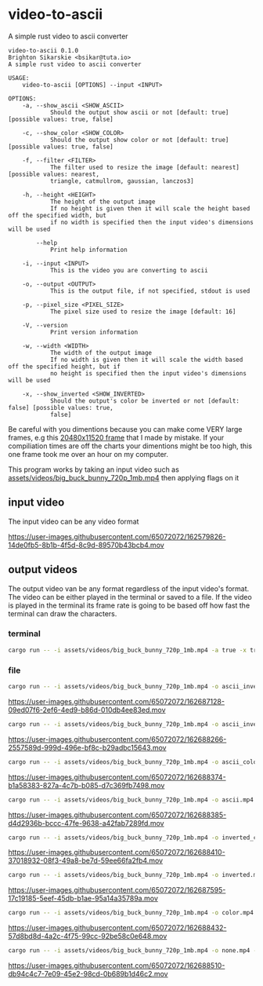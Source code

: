 # video-to-ascii
A simple rust video to ascii converter

```
video-to-ascii 0.1.0
Brighton Sikarskie <bsikar@tuta.io>
A simple rust video to ascii converter

USAGE:
    video-to-ascii [OPTIONS] --input <INPUT>

OPTIONS:
    -a, --show_ascii <SHOW_ASCII>
            Should the output show ascii or not [default: true] [possible values: true, false]

    -c, --show_color <SHOW_COLOR>
            Should the output show color or not [default: true] [possible values: true, false]

    -f, --filter <FILTER>
            The filter used to resize the image [default: nearest] [possible values: nearest,
            triangle, catmullrom, gaussian, lanczos3]

    -h, --height <HEIGHT>
            The height of the output image
            If no height is given then it will scale the height based off the specified width, but
            if no width is specified then the input video's dimensions will be used

        --help
            Print help information

    -i, --input <INPUT>
            This is the video you are converting to ascii

    -o, --output <OUTPUT>
            This is the output file, if not specified, stdout is used

    -p, --pixel_size <PIXEL_SIZE>
            The pixel size used to resize the image [default: 16]

    -V, --version
            Print version information

    -w, --width <WIDTH>
            The width of the output image
            If no width is given then it will scale the width based off the specified height, but if
            no height is specified then the input video's dimensions will be used

    -x, --show_inverted <SHOW_INVERTED>
            Should the output's color be inverted or not [default: false] [possible values: true,
            false]
```

Be careful with you dimentions because you can make come VERY large frames, e.g this [20480x11520 frame](https://media.githubusercontent.com/media/bsikar/video-to-ascii/main/outputs/frame1.png)
 that I made by mistake. If your compiliation times are off the charts your dimentions might be too high, this one frame took me over an hour on my computer.

This program works by taking an input video such as [assets/videos/big_buck_bunny_720p_1mb.mp4](https://github.com/bsikar/video-to-ascii/blob/main/assets/videos/big_buck_bunny_720p_1mb.mp4) then applying flags on it


## input video
The input video can be any video format


https://user-images.githubusercontent.com/65072072/162579826-14de0fb5-8b1b-4f5d-8c9d-89570b43bcb4.mov


## output videos
The output video van be any format regardless of the input video's format. The video can be either played in the terminal or saved to a file.
If the video is played in the terminal its frame rate is going to be based off how fast the terminal can draw the characters.

### terminal
```sh
cargo run -- -i assets/videos/big_buck_bunny_720p_1mb.mp4 -a true -x true -c true
```

### file

```sh
cargo run -- -i assets/videos/big_buck_bunny_720p_1mb.mp4 -o ascii_inverted_color.mp4 -h 100 -a true -x true -c true
```



https://user-images.githubusercontent.com/65072072/162687128-09ed07f6-2ef6-4ed9-b86d-010db4ee83ed.mov



```sh
cargo run -- -i assets/videos/big_buck_bunny_720p_1mb.mp4 -o ascii_inverted.mp4 -h 100 -a true -x true -c false
```


https://user-images.githubusercontent.com/65072072/162688266-2557589d-999d-496e-bf8c-b29adbc15643.mov



```sh
cargo run -- -i assets/videos/big_buck_bunny_720p_1mb.mp4 -o ascii_color.mp4 -h 100 -a true -x false -c true
```


https://user-images.githubusercontent.com/65072072/162688374-b1a58383-827a-4c7b-b085-d7c369fb7498.mov




```sh
cargo run -- -i assets/videos/big_buck_bunny_720p_1mb.mp4 -o ascii.mp4 -h 100 -a true -x false -c false
```


https://user-images.githubusercontent.com/65072072/162688385-d4d2936b-bccc-47fe-9638-a42fab7289fd.mov




```sh
cargo run -- -i assets/videos/big_buck_bunny_720p_1mb.mp4 -o inverted_color.mp4 -h 100 -a false -x true --c true
```



https://user-images.githubusercontent.com/65072072/162688410-37018932-08f3-49a8-be7d-59ee66fa2fb4.mov



```sh
cargo run -- -i assets/videos/big_buck_bunny_720p_1mb.mp4 -o inverted.mp4 -h 100 -a false -x true --c false
```


https://user-images.githubusercontent.com/65072072/162687595-17c19185-5eef-45db-b1ae-95a14a35789a.mov



```sh
cargo run -- -i assets/videos/big_buck_bunny_720p_1mb.mp4 -o color.mp4 -h 100 -a false -x false --c true
```


https://user-images.githubusercontent.com/65072072/162688432-57d8bd8d-4a2c-4f75-99cc-92be58c0e648.mov



```sh
cargo run -- -i assets/videos/big_buck_bunny_720p_1mb.mp4 -o none.mp4 -h 100 -a false -x false -c false
```


https://user-images.githubusercontent.com/65072072/162688510-db94c4c7-7e09-45e2-98cd-0b689b1d46c2.mov



